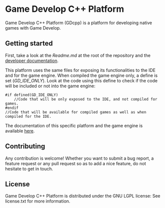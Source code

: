 Game Develop C++ Platform
=========================

Game Develop C++ Platform (GDcpp) is a platform for developing native games with Game Develop.

Getting started
---------------

First, take a look at the *Readme.md* at the root of the repository and the [developer documentation](http://4ian.github.io/GD-Documentation/).

This platform uses the same files for exposing its functionalities to the IDE and for the game engine. When compiled the game engine only, a define is set (*GD_IDE_ONLY*). Look at the code using this define to check if the code will be included or not into the game engine:

    #if defined(GD_IDE_ONLY)
        //Code that will be only exposed to the IDE, and not compiled for games.
    #endif
    //Code that will be available for compiled games as well as when compiled for the IDE.


The documentation of this specific platform and the game engine is available [here](http://4ian.github.io/GD-Documentation/GDCpp%20Documentation).

Contributing
------------

Any contribution is welcome! Whether you want to submit a bug report, a feature request
or any pull request so as to add a nice feature, do not hesitate to get in touch.

License
-------

Game Develop C++ Platform is distributed under the GNU LGPL license: See license.txt for
more information.